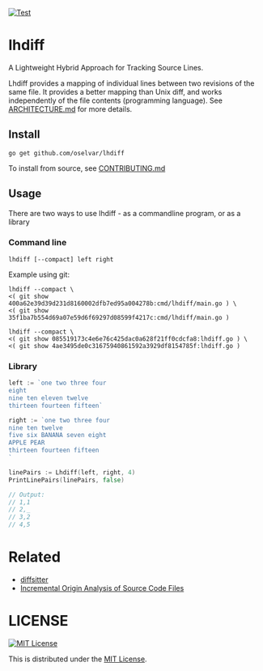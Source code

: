 [![Test](https://github.com/oselvar/lhdiff/actions/workflows/test.yml/badge.svg)](https://github.com/oselvar/lhdiff/actions/workflows/test.yml)
# lhdiff

A Lightweight Hybrid Approach for Tracking Source Lines.

Lhdiff provides a mapping of individual lines between two revisions of the same file. It provides a better mapping than
Unix diff, and works independently of the file contents (programming language). See [ARCHITECTURE.md](ARCHITECTURE.md) for more details.

## Install

    go get github.com/oselvar/lhdiff

To install from source, see [CONTRIBUTING.md](./CONTRIBUTING.md)

## Usage

There are two ways to use lhdiff - as a commandline program, or as a library

### Command line

    lhdiff [--compact] left right

Example using git:

    lhdiff --compact \
    <( git show 400a62e39d39d231d8160002dfb7ed95a004278b:cmd/lhdiff/main.go ) \
    <( git show 35f1ba7b554d69a07e59d6f69297d08599f4217c:cmd/lhdiff/main.go )

    lhdiff --compact \
    <( git show 085519173c4e6e76c425dac0a628f21ff0cdcfa8:lhdiff.go ) \
    <( git show 4ae3495de0c31675940861592a3929df8154785f:lhdiff.go )

### Library

```go
left := `one two three four
eight
nine ten eleven twelve
thirteen fourteen fifteen`

right := `one two three four
nine ten twelve
five six BANANA seven eight
APPLE PEAR
thirteen fourteen fifteen
`

linePairs := Lhdiff(left, right, 4)
PrintLinePairs(linePairs, false)

// Output:
// 1,1
// 2,_
// 3,2
// 4,5
```

# Related

* [diffsitter](https://github.com/afnanenayet/diffsitter)
* [Incremental Origin Analysis of Source Code Files](http://citeseerx.ist.psu.edu/viewdoc/download?doi=10.1.1.721.548&rep=rep1&type=pdf)

# LICENSE

[![MIT License](http://img.shields.io/badge/license-MIT-blue.svg)](http://www.opensource.org/licenses/MIT)

This is distributed under the [MIT License](http://www.opensource.org/licenses/MIT).
